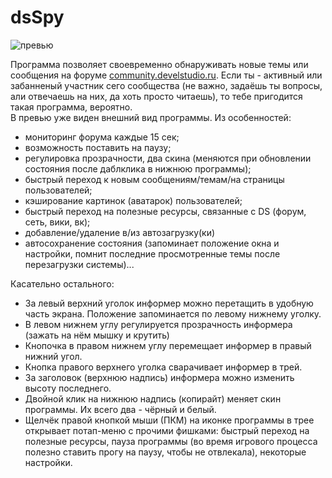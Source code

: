 # dsSpy
<img src="http://img-fotki.yandex.ru/get/6416/66552635.0/0_a9900_b45eec52_orig.png"  title="превью"  align="center"  alt="превью" />

Программа позволяет своевременно обнаруживать новые темы или сообщения на форуме <a href="http://community.develstudio.ru">community.develstudio.ru</a>. Если ты - активный или забанненый участник сего сообщества (не важно, задаёшь ты вопросы, али отвечаешь на них, да хоть просто читаешь), то тебе пригодится такая программа, вероятно.
<cut>
<br>В превью уже виден внешний вид программы. Из особенностей:
* мониторинг форума каждые 15 сек;
* возможность поставить на паузу;
* регулировка прозрачности, два скина (меняются при обновлении состояния после даблклика в нижнюю программы);
* быстрый переход к новым сообщениям/темам/на страницы пользователей;
* кэширование картинок (аватарок) пользователей;
* быстрый переход на полезные ресурсы, связанные с DS (форум, сеть, вики, вк);
* добавление/удаление в/из автозагрузку(ки)
* автосохранение состояния (запоминает положение окна и настройки, помнит последние просмотренные темы после перезагрузки системы)...

Касательно остального:
* За левый верхний уголок информер можно перетащить в удобную часть экрана. Положение запоминается по левому нижнему уголку.
* В левом нижнем углу регулируется прозрачность информера (зажать на нём мышку и крутить)
* Кнопочка в правом нижнем углу перемещает информер в правый нижний угол.
* Кнопка правого верхнего уголка сварачивает информер в трей.
* За заголовок (верхнюю надпись) информера можно изменить высоту последнего.
* Двойной клик на нижнюю надпись (копирайт) меняет скин программы. Их всего два - чёрный и белый.
* Щелчёк правой кнопкой мыши (ПКМ) на иконке программы в трее открывает потап-меню с прочими фишками: быстрый переход на полезные ресурсы, пауза программы (во время игрового процесса полезно ставить прогу на паузу, чтобы не отвлекала), некоторые настройки.
